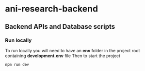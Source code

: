 # ani-research-backend
## Backend APIs and Database scripts


### Run locally

To run locally you will need to have an **env** folder in the project root containing **development.env** file
Then to start the project
```
npm run dev
```
